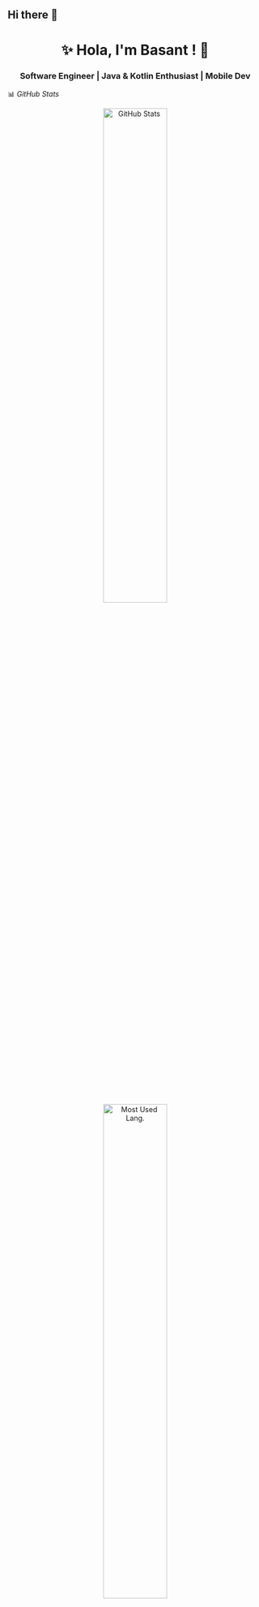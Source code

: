 ## Hi there 👋
<h1 align="center">✨ Hola, I'm Basant ! 👋</h1>
<h3 align="center"> Software Engineer | Java & Kotlin Enthusiast | Mobile Dev </h3>

📊 *GitHub Stats*  
<p align="center">
  <img src="https://github-readme-stats.vercel.app/api?username=alimohamed171&show_icons=true&theme=rose_pine&hide_border=true" width="50%" alt="GitHub Stats">
</p>

<p align="center">
  <img src="https://github-readme-stats.vercel.app/api/top-langs/?username=alimohamed171&layout=compact&theme=rose_pine&hide_border=true" width="50%" alt="Most Used Lang.">
</p>
<!-- <p align="center">
  <a href="https://git.io/streak-stats">
    <img src="https://streak-stats.demolab.com/?user=alimohamed171&theme=rose_pine&hide_border=true" alt="GitHub Streak" />
  </a>
</p> -->

<!--
**alimohamed171/alimohamed171** is a ✨ _special_ ✨ repository because its `README.md` (this file) appears on your GitHub profile.

Here are some ideas to get you started:

- 🔭 I’m currently working on ...
- 🌱 I’m currently learning ...
- 👯 I’m looking to collaborate on ...
- 🤔 I’m looking for help with ...
- 💬 Ask me about ...
- 📫 How to reach me: ...
- 😄 Pronouns: ...
- ⚡ Fun fact: ...
-->
